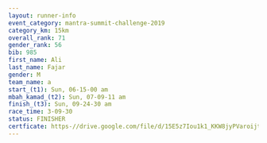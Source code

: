 ```yaml
---
layout: runner-info 
event_category: mantra-summit-challenge-2019 
category_km: 15km 
overall_rank: 71
gender_rank: 56
bib: 985
first_name: Ali
last_name: Fajar
gender: M
team_name: a
start_(t1): Sun, 06-15-00 am
mbah_kamad_(t2): Sun, 07-09-11 am
finish_(t3): Sun, 09-24-30 am
race_time: 3-09-30
status: FINISHER
certficate: https-//drive.google.com/file/d/15E5z7Iou1k1_KKW8jyPVaroijtblSlk8/view?usp=sharing
---
```

